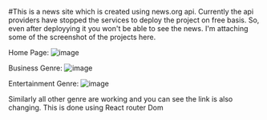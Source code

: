 #This is a news site which is created using news.org api. Currently the api providers have stopped the services to deploy the project on free basis. So, even after deployying it you won't be able to see the news. 
I'm attaching some of the screenshot of the projects here.

Home Page:
![image](https://user-images.githubusercontent.com/89845598/232207055-218933fd-669e-47f0-b1c0-4f578369b433.png)

Business Genre:
![image](https://user-images.githubusercontent.com/89845598/232207104-8934c239-20d4-4e07-92f1-82d12cf8556e.png)

Entertainment Genre:
![image](https://user-images.githubusercontent.com/89845598/232207143-cf375113-1a7a-4fee-b846-c482c31a51cb.png)

Similarly all other genre are working and you can see the link is also changing. This is done using React router Dom
